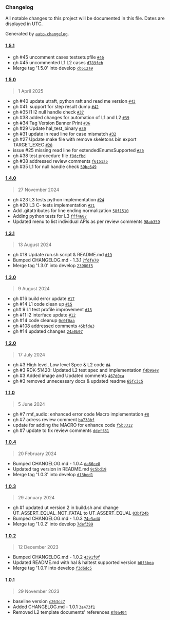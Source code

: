 ### Changelog

All notable changes to this project will be documented in this file. Dates are displayed in UTC.

Generated by [`auto-changelog`](https://github.com/CookPete/auto-changelog).

#### [1.5.1](https://github.com/rdkcentral/rdk-halif-test-rmf_audio_capture/compare/1.5.0...1.5.1)

- gh #45 uncomment cases testsetupfile [`#46`](https://github.com/rdkcentral/rdk-halif-test-rmf_audio_capture/pull/46)
- gh #45 uncommented L1 L2 cases [`d789feb`](https://github.com/rdkcentral/rdk-halif-test-rmf_audio_capture/commit/d789feb1bb816961c2cf13598662acdd6b4949a2)
- Merge tag '1.5.0' into develop [`cb512a9`](https://github.com/rdkcentral/rdk-halif-test-rmf_audio_capture/commit/cb512a950f93e5a86d50b25ecc94142f93c8bd9c)

#### [1.5.0](https://github.com/rdkcentral/rdk-halif-test-rmf_audio_capture/compare/1.4.0...1.5.0)

> 1 April 2025

- gh #40 update utraft, python raft and read me version [`#43`](https://github.com/rdkcentral/rdk-halif-test-rmf_audio_capture/pull/43)
- gh #41: support for step result dump [`#42`](https://github.com/rdkcentral/rdk-halif-test-rmf_audio_capture/pull/42)
- gh #35 l1 l2 null handle check [`#37`](https://github.com/rdkcentral/rdk-halif-test-rmf_audio_capture/pull/37)
- gh #38 added changes for automation of L1 and L2 [`#39`](https://github.com/rdkcentral/rdk-halif-test-rmf_audio_capture/pull/39)
- gh #34 Tag Version Banner Print [`#36`](https://github.com/rdkcentral/rdk-halif-test-rmf_audio_capture/pull/36)
- gh #29 Update hal_test_binary [`#30`](https://github.com/rdkcentral/rdk-halif-test-rmf_audio_capture/pull/30)
- gh #31 update in read line for case mismatch [`#32`](https://github.com/rdkcentral/rdk-halif-test-rmf_audio_capture/pull/32)
- gh #27 Update make file with remove skeletons bin export TARGET_EXEC [`#28`](https://github.com/rdkcentral/rdk-halif-test-rmf_audio_capture/pull/28)
- issue #25 missing read line for extendedEnumsSupported [`#26`](https://github.com/rdkcentral/rdk-halif-test-rmf_audio_capture/pull/26)
- gh #38 test procedure file [`f8dcfbd`](https://github.com/rdkcentral/rdk-halif-test-rmf_audio_capture/commit/f8dcfbd20e514d41b5c7f3b7a15a460f76c5540d)
- gh #38 addressed review comments [`f6151a5`](https://github.com/rdkcentral/rdk-halif-test-rmf_audio_capture/commit/f6151a5cc2e5fa596c08115c24b3bdda259f57e5)
- gh #35 L1 for null handle check [`59bc649`](https://github.com/rdkcentral/rdk-halif-test-rmf_audio_capture/commit/59bc649e0ab315aaad6a19acf66b1bc677cc0c9a)

#### [1.4.0](https://github.com/rdkcentral/rdk-halif-test-rmf_audio_capture/compare/1.3.1...1.4.0)

> 27 November 2024

- gh #23 L3 tests python implementation [`#24`](https://github.com/rdkcentral/rdk-halif-test-rmf_audio_capture/pull/24)
- gh #20 L3 C- tests implementation [`#21`](https://github.com/rdkcentral/rdk-halif-test-rmf_audio_capture/pull/21)
- Add .gitattributes for line ending normalization [`58f1510`](https://github.com/rdkcentral/rdk-halif-test-rmf_audio_capture/commit/58f15107a0679a19ef40c6fa3d4c807b401591fe)
- Adding python tests for L3 [`fff4607`](https://github.com/rdkcentral/rdk-halif-test-rmf_audio_capture/commit/fff460750f4f658c56032bdf31dd83aea3efed62)
- Updated menu to list individual APIs as per review comments [`98ab359`](https://github.com/rdkcentral/rdk-halif-test-rmf_audio_capture/commit/98ab359c59acd59dcb8581b2b2642e5d13bc9dbc)

#### [1.3.1](https://github.com/rdkcentral/rdk-halif-test-rmf_audio_capture/compare/1.3.0...1.3.1)

> 13 August 2024

- gh #18 Update run.sh script & README.md [`#19`](https://github.com/rdkcentral/rdk-halif-test-rmf_audio_capture/pull/19)
- Bumped CHANGELOG.md - 1.3.1 [`7fdfe70`](https://github.com/rdkcentral/rdk-halif-test-rmf_audio_capture/commit/7fdfe70054f731d6730d3ecb89b2c0694b72988f)
- Merge tag '1.3.0' into develop [`23980f5`](https://github.com/rdkcentral/rdk-halif-test-rmf_audio_capture/commit/23980f50eac0ddddb1ddcb928513c3d06c6c7bef)

#### [1.3.0](https://github.com/rdkcentral/rdk-halif-test-rmf_audio_capture/compare/1.2.0...1.3.0)

> 9 August 2024

- gh #16 build error update [`#17`](https://github.com/rdkcentral/rdk-halif-test-rmf_audio_capture/pull/17)
- gh #14 L1 code clean up [`#15`](https://github.com/rdkcentral/rdk-halif-test-rmf_audio_capture/pull/15)
- gh# 9 L1 test profile improvement [`#13`](https://github.com/rdkcentral/rdk-halif-test-rmf_audio_capture/pull/13)
- gh #11 l2 interface update [`#12`](https://github.com/rdkcentral/rdk-halif-test-rmf_audio_capture/pull/12)
- gh #14 code cleanup [`0c0f0aa`](https://github.com/rdkcentral/rdk-halif-test-rmf_audio_capture/commit/0c0f0aa7a4790c647134393cae6f5e80b99dd123)
- gh #108 addressed comments [`45bfde3`](https://github.com/rdkcentral/rdk-halif-test-rmf_audio_capture/commit/45bfde361d0251dcd88c127c07deebc27b710261)
- gh #14 updated changes [`24a0b07`](https://github.com/rdkcentral/rdk-halif-test-rmf_audio_capture/commit/24a0b07c15be5a8f793187a7df9749a77fc9cc69)

#### [1.2.0](https://github.com/rdkcentral/rdk-halif-test-rmf_audio_capture/compare/1.1.0...1.2.0)

> 17 July 2024

- gh #3 High level, Low level Spec & L2 code [`#4`](https://github.com/rdkcentral/rdk-halif-test-rmf_audio_capture/pull/4)
- gh #3 RDK-51420: Updated L2 test spec and implementation [`f4b9ae8`](https://github.com/rdkcentral/rdk-halif-test-rmf_audio_capture/commit/f4b9ae88b3aa50fd6637de20e72fcd7df3d03a7b)
- gh #3 Added image and Updated comments [`467d0ca`](https://github.com/rdkcentral/rdk-halif-test-rmf_audio_capture/commit/467d0ca8a2d9dc39bb54fc2381dc53a7fe69c41f)
- gh #3 removed unnecessary docs & updated readme [`65fc3c5`](https://github.com/rdkcentral/rdk-halif-test-rmf_audio_capture/commit/65fc3c55c6d1193c31a9b1405f3352c613e9a621)

#### [1.1.0](https://github.com/rdkcentral/rdk-halif-test-rmf_audio_capture/compare/1.0.4...1.1.0)

> 5 June 2024

- gh #7 rmf_audio: enhanced error code Macro implementation [`#8`](https://github.com/rdkcentral/rdk-halif-test-rmf_audio_capture/pull/8)
- gh #7 adress review comment [`ba738bf`](https://github.com/rdkcentral/rdk-halif-test-rmf_audio_capture/commit/ba738bfbb995f0866883f11cf01790173ddc3e14)
- update for adding the MACRO for enhance code [`f5b3312`](https://github.com/rdkcentral/rdk-halif-test-rmf_audio_capture/commit/f5b3312cfe17fd908eef3435b3037ee3525d4968)
- gh #7 update to fix review comments [`ddeff81`](https://github.com/rdkcentral/rdk-halif-test-rmf_audio_capture/commit/ddeff81536a491786f4477e8957111b3fa76aec6)

#### [1.0.4](https://github.com/rdkcentral/rdk-halif-test-rmf_audio_capture/compare/1.0.3...1.0.4)

> 20 February 2024

- Bumped CHANGELOG.md - 1.0.4 [`da66ce8`](https://github.com/rdkcentral/rdk-halif-test-rmf_audio_capture/commit/da66ce8d42c16f612097e6cdab676b1685b1ca87)
- Updated tag version in README.md [`9c5bd19`](https://github.com/rdkcentral/rdk-halif-test-rmf_audio_capture/commit/9c5bd19b2ccde107245bd770139f44d92f3c2b35)
- Merge tag '1.0.3' into develop [`d13bed1`](https://github.com/rdkcentral/rdk-halif-test-rmf_audio_capture/commit/d13bed12418244e145aca8ef29d3dbc3e26bdc7f)

#### [1.0.3](https://github.com/rdkcentral/rdk-halif-test-rmf_audio_capture/compare/1.0.2...1.0.3)

> 29 January 2024

- gh #1 updated ut version 2 in build.sh and change UT_ASSERT_EQUAL_NOT_FATAL to UT_ASSERT_EQUAL [`03bf24b`](https://github.com/rdkcentral/rdk-halif-test-rmf_audio_capture/commit/03bf24bf2640b5aa361a3ad4401a5dd15f05cf17)
- Bumped CHANGELOG.md - 1.0.3 [`74e3ad4`](https://github.com/rdkcentral/rdk-halif-test-rmf_audio_capture/commit/74e3ad431e358f2f8d06ef5b9d507a5c10313722)
- Merge tag '1.0.2' into develop [`7def399`](https://github.com/rdkcentral/rdk-halif-test-rmf_audio_capture/commit/7def399e88af5de7a86dffe9058d90633a82bcf1)

#### [1.0.2](https://github.com/rdkcentral/rdk-halif-test-rmf_audio_capture/compare/1.0.1...1.0.2)

> 12 December 2023

- Bumped CHANGELOG.md - 1.0.2 [`4391f0f`](https://github.com/rdkcentral/rdk-halif-test-rmf_audio_capture/commit/4391f0f3db33d4e8db94e36dcd24863faa72de7f)
- Updated README.md with hal & haltest supported version [`b0f5bea`](https://github.com/rdkcentral/rdk-halif-test-rmf_audio_capture/commit/b0f5beaf6af2e0b545cc097ed71d7dbbe9f496a9)
- Merge tag '1.0.1' into develop [`f3d6dc5`](https://github.com/rdkcentral/rdk-halif-test-rmf_audio_capture/commit/f3d6dc52d65ff48cb80a238987f2ea213a6c771d)

#### 1.0.1

> 29 November 2023

- baseline version [`c263cc7`](https://github.com/rdkcentral/rdk-halif-test-rmf_audio_capture/commit/c263cc7fd65d914c9d6184af151a00d7f6980c43)
- Added CHANGELOG.md - 1.0.1 [`3a473f1`](https://github.com/rdkcentral/rdk-halif-test-rmf_audio_capture/commit/3a473f17b9db8166b414127e344cb9ac68c57566)
- Removed L2 template documents' references [`8f0a404`](https://github.com/rdkcentral/rdk-halif-test-rmf_audio_capture/commit/8f0a40452012dfb47f64fe6f74c8fb03ce0b56ca)
